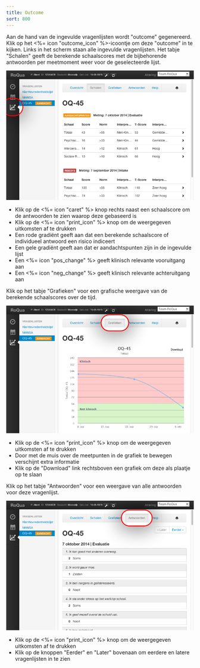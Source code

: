 ```yaml
---
title: Outcome
sort: 800
---
```


Aan de hand van de ingevulde vragenlijsten wordt "outcome" gegenereerd. Klik op het <%= icon "outcome_icon" %>-icoontje om deze "outcome" in te kijken. Links in het scherm staan alle ingevulde vragenlijsten. Het tabje "Schalen" geeft de berekende schaalscores met de bijbehorende antwoorden per meetmoment weer voor de geselecteerde lijst.

<img src="/assets/images/screenshots/outcome2.png" />

<ul class="hints">
  <li> Klik op de <%= icon "caret" %> knop rechts naast een schaalscore om de antwoorden te zien waarop deze gebaseerd is</li>
  <li> Klik op de <%= icon "print_icon" %> knop om de weergegeven uitkomsten af te drukken</li>
  <li> Een rode gradiënt geeft aan dat een berekende schaalscore of individueel antwoord een risico indiceert</li>
  <li> Een gele gradiënt geeft aan dat er aandachtspunten zijn in de ingevulde lijst</li>
  <li> Een <%= icon "pos_change" %> geeft klinisch relevante vooruitgang aan</li>
  <li> Een <%= icon "neg_change" %> geeft klinisch relevante achteruitgang aan</li>
</ul>

Klik op het tabje "Grafieken" voor een grafische weergave van de berekende schaalscores over de tijd.

<img src="/assets/images/screenshots/outcome3.png" />

<ul class="hints">
  <li> Klik op de <%= icon "print_icon" %> knop om de weergegeven uitkomsten af te drukken</li>
  <li> Door met de muis over de meetpunten in de grafiek te bewegen verschijnt extra informatie</li>
  <li> Klik op de "Download" link rechtsboven een grafiek om deze als plaatje op te slaan</li>
</ul>

Klik op het tabje "Antwoorden" voor een weergave van alle antwoorden voor deze vragenlijst.

<img src="/assets/images/screenshots/outcome4.png" />

<ul class="hints">
  <li> Klik op de <%= icon "print_icon" %> knop om de weergegeven uitkomsten af te drukken</li>
  <li> Klik op de knoppen "Eerder" en "Later" bovenaan om eerdere en latere vragenlijsten in te zien</li>
</ul>
